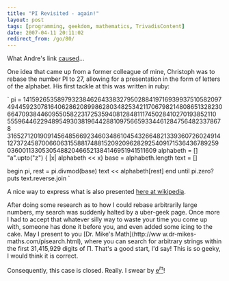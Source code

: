```yaml
---
title: "PI Revisited - again!"
layout: post
tags: [programming, geekdom, mathematics, TrivadisContent]
date: 2007-04-11 20:11:02
redirect_from: /go/80/
---
```


What Andre's link [caused](/go/92)...

One idea that came up from a former colleague of mine, Christoph was to rebase the number PI to 27, allowing for a presentation in the form of letters of the alphabet. His first tackle at this was written in ruby:

`
pi = 14159265358979323846264338327950288419716939937510582097
494459230781640628620899862803482534211706798214808651328230
664709384460955058223172535940812848111745028410270193852110
555964462294895493038196442881097566593344612847564823378678
316527120190914564856692346034861045432664821339360726024914
127372458700660631558817488152092096282925409171536436789259
0360011330530548820466521384146951941511609
alphabeth = []
"a".upto("z") { |x| alphabeth << x}
base = alphabeth.length
text = []

begin
  pi, rest = pi.divmod(base)
  text << alphabeth[rest]
end until pi.zero?
puts text.reverse.join
`

A nice way to express what is also presented [here at wikipedia](http://en.wikipedia.org/wiki/Hexadecimal#Converting_from_other_bases).

After doing some research as to how I could rebase arbitrarily large numbers, my search was suddenly halted by a uber-geek page. Once more I had to accept that whatever silly way to waste your time you come up with, someone has done it before you, and even added some icing to the cake. May I present to you [Dr. Mike's Math](http://ww
w.dr-mikes-maths.com/pisearch.html), where you can search for arbitrary strings within the first 31,415,929 digits of &Pi;. That's a good start, I'd say! This is so geeky, I would think it is correct.</p>

Consequently, this case is closed. Really. I swear by [e<sup>_i_&pi;</sup>](http://www.math.utoronto.ca/mathnet/questionCorner/epii.html)!